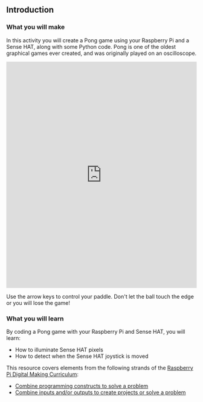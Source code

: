 ## Introduction

### What you will make
In this activity you will create a Pong game using your Raspberry Pi and a Sense HAT, along with some Python code. Pong is one of the oldest graphical games ever created, and was originally played on an oscilloscope.

<iframe src="https://trinket.io/embed/python/546e658d41?outputOnly=true&runOption=run&start=result" width="100%" height="600" frameborder="0" marginwidth="0" marginheight="0" allowfullscreen></iframe>

Use the arrow keys to control your paddle. Don't let the ball touch the edge or you will lose the game!

### What you will learn
By coding a Pong game with your Raspberry Pi and Sense HAT, you will learn:

- How to illuminate Sense HAT pixels
- How to detect when the Sense HAT joystick is moved

This resource covers elements from the following strands of the [Raspberry Pi Digital Making Curriculum](https://www.raspberrypi.org/curriculum/):

- [Combine programming constructs to solve a problem](https://www.raspberrypi.org/curriculum/programming/builder)
- [Combine inputs and/or outputs to create projects or solve a problem](https://www.raspberrypi.org/curriculum/physical-computing/builder)
